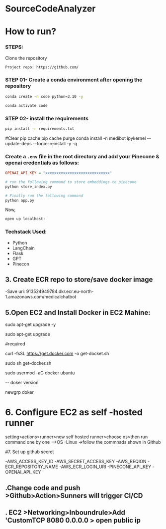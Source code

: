 # SourceCodeAnalyzer


# How to run?
### STEPS:

Clone the repository

```bash
Project repo: https://github.com/
```
### STEP 01- Create a conda environment after opening the repository

```bash
conda create -n code python=3.10 -y
```

```bash
conda activate code
```


### STEP 02- install the requirements
```bash
pip install -r requirements.txt
```

#Clear pip cache
pip cache purge
conda install -n medibot ipykernel --update-deps --force-reinstall -y -q

### Create a `.env` file in the root directory and add your Pinecone & openai credentials as follows:

```ini
OPENAI_API_KEY = "xxxxxxxxxxxxxxxxxxxxxxxxxxxxx"
```


```bash
# run the following command to store embeddings to pinecone
python store_index.py
```

```bash
# Finally run the following command
python app.py
```

Now,
```bash
open up localhost:
```


### Techstack Used:

- Python
- LangChain
- Flask
- GPT
- Pinecon


## 3. Create ECR repo  to store/save docker image
-Save uri: 913524949784.dkr.ecr.eu-north-1.amazonaws.com/medicalchatbot
## 5.Open EC2 and Install Docker in EC2 Mahine:

  sudo apt-get upgrade -y
  
  sudo apt-get upgrade
  
 #required

  curl -fsSL https://get.docker.com -o get-docket.sh
  
  sudo sh get-docker.sh
  
  sudo usermod -aG docker ubuntu
  
  -- doker version
  
  newgrp doker
  
  # 6. Configure EC2 as self -hosted runner 
  setting>actions>runner>new self hosted runner>choose os>then run command  one by one -->OS -Linux ->follow the commnads shown in Github

  #7. Set up github secret

  -AWS_ACCESS_KEY_ID
  -AWS_SECRET_ACCESS_KEY
  -AWS_REQION
  -ECR_REPOSITORY_NAME
  -AWS_ECR_LOGIN_URI
  -PINECONE_API_KEY
  -OPENAI_API_KEY

## .Change code and push >Github>Action>Sunners will trigger CI/CD
  ## . EC2 >Networking>Inboundrule>Add 'CustomTCP 8080 0.0.0.0 > open public ip


